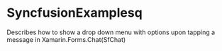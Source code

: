 # SyncfusionExamplesq
Describes how to show a drop down menu with options upon tapping a message in Xamarin.Forms.Chat(SfChat)
